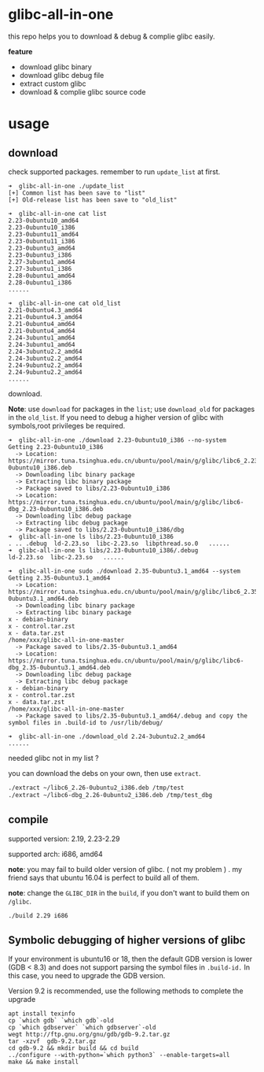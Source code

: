 # glibc-all-in-one

this repo helps you to download & debug & complie glibc easily.

__feature__

- download glibc binary
- download glibc debug file
- extract custom glibc
- download & complie glibc source code


# usage

## download
check supported packages. remember to run `update_list` at first.

```
➜  glibc-all-in-one ./update_list
[+] Common list has been save to "list"
[+] Old-release list has been save to "old_list"

➜  glibc-all-in-one cat list
2.23-0ubuntu10_amd64
2.23-0ubuntu10_i386
2.23-0ubuntu11_amd64
2.23-0ubuntu11_i386
2.23-0ubuntu3_amd64
2.23-0ubuntu3_i386
2.27-3ubuntu1_amd64
2.27-3ubuntu1_i386
2.28-0ubuntu1_amd64
2.28-0ubuntu1_i386
......

➜  glibc-all-in-one cat old_list
2.21-0ubuntu4.3_amd64
2.21-0ubuntu4.3_amd64
2.21-0ubuntu4_amd64
2.21-0ubuntu4_amd64
2.24-3ubuntu1_amd64
2.24-3ubuntu1_amd64
2.24-3ubuntu2.2_amd64
2.24-3ubuntu2.2_amd64
2.24-9ubuntu2.2_amd64
2.24-9ubuntu2.2_amd64
......
```

download. 

__Note__: use `download` for packages in the `list`; use `download_old` for packages in the `old_list`. If you need to debug a higher version of glibc with symbols,root privileges be required.

```
➜  glibc-all-in-one ./download 2.23-0ubuntu10_i386 --no-system
Getting 2.23-0ubuntu10_i386
  -> Location: https://mirror.tuna.tsinghua.edu.cn/ubuntu/pool/main/g/glibc/libc6_2.23-0ubuntu10_i386.deb
  -> Downloading libc binary package
  -> Extracting libc binary package
  -> Package saved to libs/2.23-0ubuntu10_i386
  -> Location: https://mirror.tuna.tsinghua.edu.cn/ubuntu/pool/main/g/glibc/libc6-dbg_2.23-0ubuntu10_i386.deb
  -> Downloading libc debug package
  -> Extracting libc debug package
  -> Package saved to libs/2.23-0ubuntu10_i386/dbg
➜  glibc-all-in-one ls libs/2.23-0ubuntu10_i386
. .. .debug  ld-2.23.so  libc-2.23.so  libpthread.so.0   ......
➜  glibc-all-in-one ls libs/2.23-0ubuntu10_i386/.debug
ld-2.23.so  libc-2.23.so   ......
```

```
➜  glibc-all-in-one sudo ./download 2.35-0ubuntu3.1_amd64 --system
Getting 2.35-0ubuntu3.1_amd64
  -> Location: https://mirror.tuna.tsinghua.edu.cn/ubuntu/pool/main/g/glibc/libc6_2.35-0ubuntu3.1_amd64.deb
  -> Downloading libc binary package
  -> Extracting libc binary package
x - debian-binary
x - control.tar.zst
x - data.tar.zst
/home/xxx/glibc-all-in-one-master
  -> Package saved to libs/2.35-0ubuntu3.1_amd64
  -> Location: https://mirror.tuna.tsinghua.edu.cn/ubuntu/pool/main/g/glibc/libc6-dbg_2.35-0ubuntu3.1_amd64.deb
  -> Downloading libc debug package
  -> Extracting libc debug package
x - debian-binary
x - control.tar.zst
x - data.tar.zst
/home/xxx/glibc-all-in-one-master
  -> Package saved to libs/2.35-0ubuntu3.1_amd64/.debug and copy the symbol files in .build-id to /usr/lib/debug/

```

```
➜  glibc-all-in-one ./download_old 2.24-3ubuntu2.2_amd64
......
```

needed glibc not in my list ?

you can download the debs on your own, then use `extract`.

```sh
./extract ~/libc6_2.26-0ubuntu2_i386.deb /tmp/test
./extract ~/libc6-dbg_2.26-0ubuntu2_i386.deb /tmp/test_dbg
```

## compile

supported version: 2.19, 2.23-2.29

supported arch: i686, amd64

__note__: you may fail to build older version of glibc. ( not my problem ) . my friend says that ubuntu 16.04 is perfect to build all of them.

__note__: change the `GLIBC_DIR` in the `build`, if you don't want to build them on `/glibc`.

```sh
./build 2.29 i686
```

## Symbolic debugging of higher versions of glibc

If your environment is ubuntu16 or 18, then the default GDB version is lower (GDB < 8.3) and does not support parsing the symbol files in `.build-id.` In this case, you need to upgrade the GDB version.

Version 9.2 is recommended, use the following methods to complete the upgrade

```
apt install texinfo
cp `which gdb` `which gdb`-old
cp `which gdbserver` `which gdbserver`-old
wegt http://ftp.gnu.org/gnu/gdb/gdb-9.2.tar.gz
tar -xzvf  gdb-9.2.tar.gz 
cd gdb-9.2 && mkdir build && cd build
../configure --with-python=`which python3` --enable-targets=all
make && make install
```